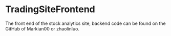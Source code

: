 # TradingSiteFrontend
The front end of the stock analytics site, backend code can be found on the GitHub of Markian00 or zhaolinluo.
